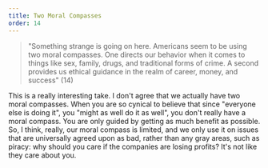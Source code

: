 ```yaml
---
title: Two Moral Compasses
order: 14
---
```


> "Something strange is going on here. Americans seem to be using two moral compasses. One directs our behavior when it comes to things like sex, family, drugs, and traditional forms of crime. A second provides us ethical guidance in the realm of career, money, and success" (14)

This is a really interesting take. I don't agree that we actually have two moral compasses. When you are so cynical to believe that since "everyone else is doing it", you "might as well do it as well", you don't really have a moral compass. You are only guided by getting as much benefit as possible. So, I think, really, our moral compass is limited, and we only use it on issues that are universally agreed upon as bad, rather than any gray areas, such as piracy: why should you care if the companies are losing profits? It's not like they care about you.